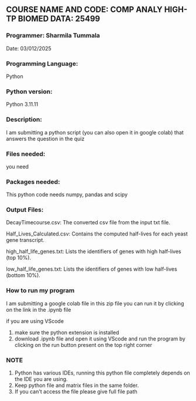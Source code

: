 ## **COURSE NAME AND CODE:** COMP ANALY HIGH-TP BIOMED DATA: 25499

### **Programmer:** Sharmila Tummala

Date: 03/012/2025

### **Programming Language:** 
Python

### **Python version:** 
Python 3.11.11

### **Description:** 
I am submitting a python script (you can also open it in google colab) that answers the question in the quiz

### Files needed:
you need 

### Packages needed: 
This python code needs numpy, pandas  and scipy

### Output Files:
DecayTimecourse.csv: The converted csv file from the input txt file.

Half_Lives_Calculated.csv: Contains the computed half-lives for each yeast gene transcript.

high_half_life_genes.txt: Lists the identifiers of genes with high half-lives (top 10%).

low_half_life_genes.txt: Lists the identifiers of genes with low half-lives (bottom 10%).


### How to run my program
I am submitting a google colab file in this zip file you can run it by clicking on the link in the .ipynb file

if you are using VScode
1. make sure the python extension is installed
2. download .ipynb file and open it using VScode and run the program by clicking on the run button present on the top right corner

### NOTE
1. Python has various IDEs, running this python file completely depends on the IDE you are using.
2. Keep python file and matrix files in the same folder.
3. If you can't access the file please give full file path 
